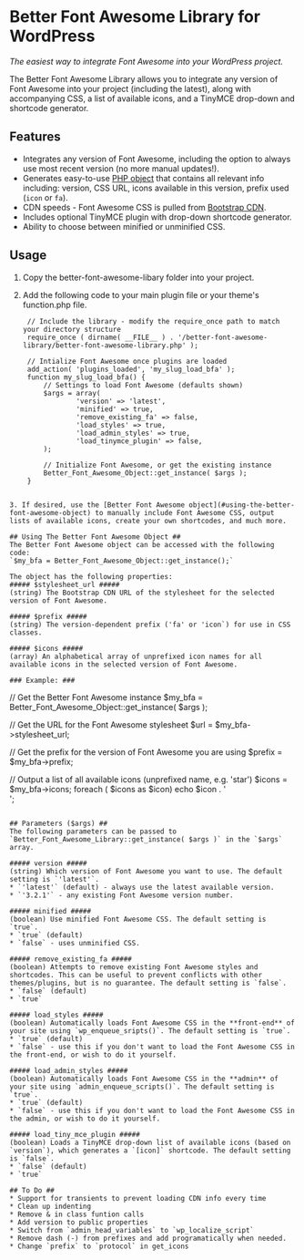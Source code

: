 Better Font Awesome Library for WordPress
===========================

*The easiest way to integrate Font Awesome into your WordPress project.*

The Better Font Awesome Library allows you to integrate any version of Font Awesome into your project (including the latest), along with accompanying CSS, a list of available icons, and a TinyMCE drop-down and shortcode generator.

## Features ##
* Integrates any version of Font Awesome, including the option to always use most recent version (no more manual updates!).
* Generates easy-to-use [PHP object](#using-the-better-font-awesome-object) that contains all relevant info including: version, CSS URL, icons available in this version, prefix used (`icon` or `fa`).
* CDN speeds - Font Awesome CSS is pulled from [Bootstrap CDN](http://www.bootstrapcdn.com/#fontawesome_tab).
* Includes optional TinyMCE plugin with drop-down shortcode generator.
* Ability to choose between minified or unminified CSS.

## Usage ##
1. Copy the better-font-awesome-libary folder into your project.

2. Add the following code to your main plugin file or your theme's function.php file.
   ```
	// Include the library - modify the require_once path to match your directory structure
	require_once ( dirname( __FILE__ ) . '/better-font-awesome-library/better-font-awesome-library.php' );	

	// Intialize Font Awesome once plugins are loaded
	add_action( 'plugins_loaded', 'my_slug_load_bfa' );
	function my_slug_load_bfa() {
		// Settings to load Font Awesome (defaults shown)
		$args = array(
				'version' => 'latest',
				'minified' => true,
				'remove_existing_fa' => false,
				'load_styles' => true,
				'load_admin_styles' => true,
				'load_tinymce_plugin' => false,
		);
		
		// Initialize Font Awesome, or get the existing instance
		Better_Font_Awesome_Object::get_instance( $args );
	}
```

3. If desired, use the [Better Font Awesome object](#using-the-better-font-awesome-object) to manually include Font Awesome CSS, output lists of available icons, create your own shortcodes, and much more.

## Using The Better Font Awesome Object ##
The Better Font Awesome object can be accessed with the following code:  
`$my_bfa = Better_Font_Awesome_Object::get_instance();`

The object has the following properties:
##### $stylesheet_url #####
(string) The Bootstrap CDN URL of the stylesheet for the selected version of Font Awesome.

##### $prefix #####
(string) The version-dependent prefix ('fa' or 'icon`) for use in CSS classes.

##### $icons #####
(array) An alphabetical array of unprefixed icon names for all available icons in the selected version of Font Awesome.

### Example: ###
```
// Get the Better Font Awesome instance
$my_bfa = Better_Font_Awesome_Object::get_instance( $args );

// Get the URL for the Font Awesome stylesheet
$url = $my_bfa->stylesheet_url;

// Get the prefix for the version of Font Awesome you are using
$prefix = $my_bfa->prefix;

// Output a list of all available icons (unprefixed name, e.g. 'star')
$icons = $my_bfa->icons;
foreach ( $icons as $icon)
	echo $icon . '<br />';
```

## Parameters ($args) ##
The following parameters can be passed to `Better_Font_Awesome_Library::get_instance( $args )` in the `$args` array.

##### version #####
(string) Which version of Font Awesome you want to use. The default setting is `'latest'`.
* `'latest'` (default) - always use the latest available version.
* `'3.2.1'` - any existing Font Awesome version number.

##### minified #####
(boolean) Use minified Font Awesome CSS. The default setting is `true`.
* `true` (default)
* `false` - uses unminified CSS.

##### remove_existing_fa #####
(boolean) Attempts to remove existing Font Awesome styles and shortcodes. This can be useful to prevent conflicts with other themes/plugins, but is no guarantee. The default setting is `false`.
* `false` (default)
* `true`

##### load_styles #####
(boolean) Automatically loads Font Awesome CSS in the **front-end** of your site using `wp_enqueue_sripts()`. The default setting is `true`.
* `true` (default)
* `false` - use this if you don't want to load the Font Awesome CSS in the front-end, or wish to do it yourself.

##### load_admin_styles #####
(boolean) Automatically loads Font Awesome CSS in the **admin** of your site using `admin_enqueue_scripts()`. The default setting is `true`.
* `true` (default)
* `false` - use this if you don't want to load the Font Awesome CSS in the admin, or wish to do it yourself.

##### load_tiny_mce_plugin #####
(boolean) Loads a TinyMCE drop-down list of available icons (based on `version`), which generates a `[icon]` shortcode. The default setting is `false`.
* `false` (default)
* `true`

## To Do ##
* Support for transients to prevent loading CDN info every time
* Clean up indenting
* Remove & in class funtion calls
* Add version to public properties
* Switch from `admin_head_variables` to `wp_localize_script`
* Remove dash (-) from prefixes and add programatically when needed.
* Change `prefix` to `protocol` in get_icons
